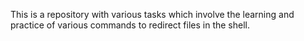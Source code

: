 This is a repository with various tasks which involve
the learning and practice of various commands to redirect
files in the shell.
